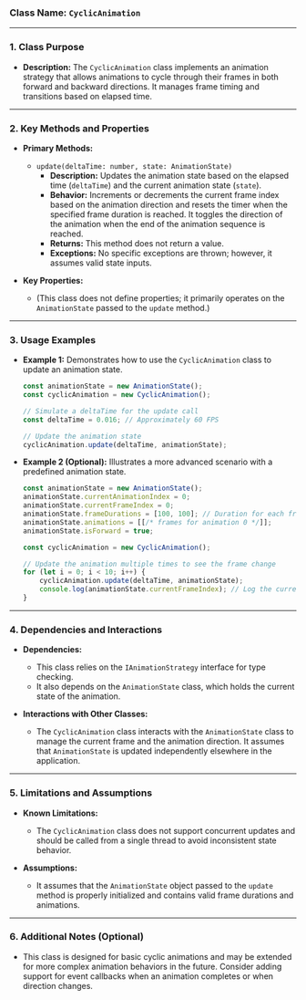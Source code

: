 ### **Class Name:** `CyclicAnimation`

---

### **1. Class Purpose**
- **Description:**
  The `CyclicAnimation` class implements an animation strategy that allows animations to cycle through their frames in both forward and backward directions. It manages frame timing and transitions based on elapsed time.

---

### **2. Key Methods and Properties**
- **Primary Methods:**
  - `update(deltaTime: number, state: AnimationState)`
      - **Description:** Updates the animation state based on the elapsed time (`deltaTime`) and the current animation state (`state`).
      - **Behavior:** Increments or decrements the current frame index based on the animation direction and resets the timer when the specified frame duration is reached. It toggles the direction of the animation when the end of the animation sequence is reached.
      - **Returns:** This method does not return a value.
      - **Exceptions:** No specific exceptions are thrown; however, it assumes valid state inputs.

- **Key Properties:**
  - (This class does not define properties; it primarily operates on the `AnimationState` passed to the `update` method.)

---

### **3. Usage Examples**
- **Example 1:**
  Demonstrates how to use the `CyclicAnimation` class to update an animation state.

  ```typescript
  const animationState = new AnimationState();
  const cyclicAnimation = new CyclicAnimation();
  
  // Simulate a deltaTime for the update call
  const deltaTime = 0.016; // Approximately 60 FPS
  
  // Update the animation state
  cyclicAnimation.update(deltaTime, animationState);
  ```

- **Example 2 (Optional):**
  Illustrates a more advanced scenario with a predefined animation state.

  ```typescript
  const animationState = new AnimationState();
  animationState.currentAnimationIndex = 0;
  animationState.currentFrameIndex = 0;
  animationState.frameDurations = [100, 100]; // Duration for each frame
  animationState.animations = [[/* frames for animation 0 */]];
  animationState.isForward = true;

  const cyclicAnimation = new CyclicAnimation();
  
  // Update the animation multiple times to see the frame change
  for (let i = 0; i < 10; i++) {
      cyclicAnimation.update(deltaTime, animationState);
      console.log(animationState.currentFrameIndex); // Log the current frame index
  }
  ```

---

### **4. Dependencies and Interactions**
- **Dependencies:**
  - This class relies on the `IAnimationStrategy` interface for type checking.
  - It also depends on the `AnimationState` class, which holds the current state of the animation.

- **Interactions with Other Classes:**
  - The `CyclicAnimation` class interacts with the `AnimationState` class to manage the current frame and the animation direction. It assumes that `AnimationState` is updated independently elsewhere in the application.

---

### **5. Limitations and Assumptions**
- **Known Limitations:**
  - The `CyclicAnimation` class does not support concurrent updates and should be called from a single thread to avoid inconsistent state behavior.

- **Assumptions:**
  - It assumes that the `AnimationState` object passed to the `update` method is properly initialized and contains valid frame durations and animations.

---

### **6. Additional Notes (Optional)**
- This class is designed for basic cyclic animations and may be extended for more complex animation behaviors in the future. Consider adding support for event callbacks when an animation completes or when direction changes.